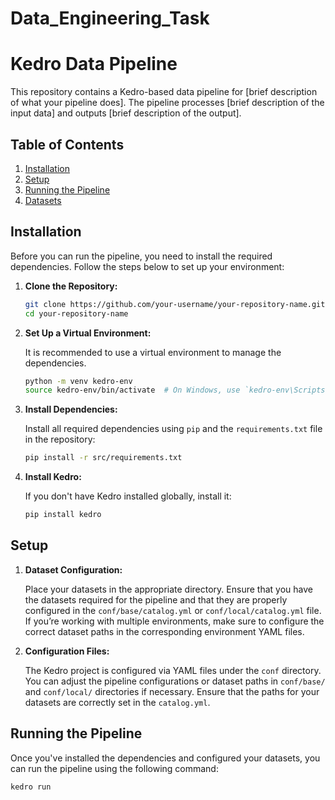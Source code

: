 ﻿# Data_Engineering_Task
# Kedro Data Pipeline

This repository contains a Kedro-based data pipeline for [brief description of what your pipeline does]. The pipeline processes [brief description of the input data] and outputs [brief description of the output].

## Table of Contents
1. [Installation](#installation)
2. [Setup](#setup)
3. [Running the Pipeline](#running-the-pipeline)
4. [Datasets](#datasets)

## Installation

Before you can run the pipeline, you need to install the required dependencies. Follow the steps below to set up your environment:

1. **Clone the Repository:**

    ```bash
    git clone https://github.com/your-username/your-repository-name.git
    cd your-repository-name
    ```

2. **Set Up a Virtual Environment:**

    It is recommended to use a virtual environment to manage the dependencies.

    ```bash
    python -m venv kedro-env
    source kedro-env/bin/activate  # On Windows, use `kedro-env\Scripts\activate`
    ```

3. **Install Dependencies:**

    Install all required dependencies using `pip` and the `requirements.txt` file in the repository:

    ```bash
    pip install -r src/requirements.txt
    ```

4. **Install Kedro:**

    If you don't have Kedro installed globally, install it:

    ```bash
    pip install kedro
    ```

## Setup

1. **Dataset Configuration:**

    Place your datasets in the appropriate directory. Ensure that you have the datasets required for the pipeline and that they are properly configured in the `conf/base/catalog.yml` or `conf/local/catalog.yml` file. If you’re working with multiple environments, make sure to configure the correct dataset paths in the corresponding environment YAML files.

2. **Configuration Files:**

    The Kedro project is configured via YAML files under the `conf` directory. You can adjust the pipeline configurations or dataset paths in `conf/base/` and `conf/local/` directories if necessary. Ensure that the paths for your datasets are correctly set in the `catalog.yml`.

## Running the Pipeline

Once you've installed the dependencies and configured your datasets, you can run the pipeline using the following command:

```bash
kedro run



